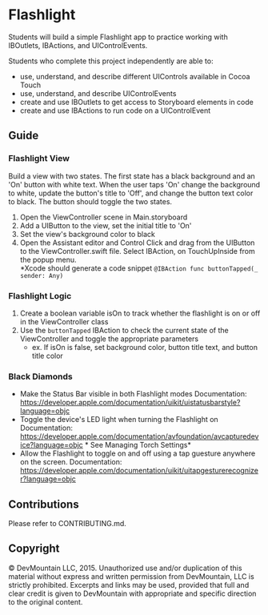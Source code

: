 # Flashlight

Students will build a simple Flashlight app to practice working with IBOutlets, IBActions, and UIControlEvents. 

Students who complete this project independently are able to:

* use, understand, and describe different UIControls available in Cocoa Touch
* use, understand, and describe UIControlEvents
* create and use IBOutlets to get access to Storyboard elements in code
* create and use IBActions to run code on a UIControlEvent 

## Guide

### Flashlight View

Build a view with two states. The first state has a black background and an 'On' button with white text. When the user taps 'On' change the background to white, update the button's title to 'Off', and change the button text color to black. The button should toggle the two states.

1. Open the ViewController scene in Main.storyboard
2. Add a UIButton to the view, set the initial title to 'On'
3. Set the view's background color to black
4. Open the Assistant editor and Control Click and drag from the UIButton to the ViewController.swift file.  Select IBAction, on TouchUpInside from the popup menu.  
*Xcode should generate a code snippet  ```@IBAction func buttonTapped(_ sender: Any)``` 

### Flashlight Logic

1. Create a boolean variable isOn to track whether the flashlight is on or off in the ViewController class
2. Use the ```buttonTapped``` IBAction to check the current state of the ViewController and toggle the appropriate parameters
    * ex. If isOn is false, set background color, button title text, and button title color

### Black Diamonds

* Make the Status Bar visible in both Flashlight modes
Documentation: https://developer.apple.com/documentation/uikit/uistatusbarstyle?language=objc
* Toggle the device's LED light when turning the Flashlight on
Documentation: https://developer.apple.com/documentation/avfoundation/avcapturedevice?language=objc * See Managing Torch Settings*
* Allow the Flashlight to toggle on and off using a tap guesture anywhere on the screen.
Documentation: https://developer.apple.com/documentation/uikit/uitapgesturerecognizer?language=objc


## Contributions

Please refer to CONTRIBUTING.md.

## Copyright

© DevMountain LLC, 2015. Unauthorized use and/or duplication of this material without express and written permission from DevMountain, LLC is strictly prohibited. Excerpts and links may be used, provided that full and clear credit is given to DevMountain with appropriate and specific direction to the original content.
